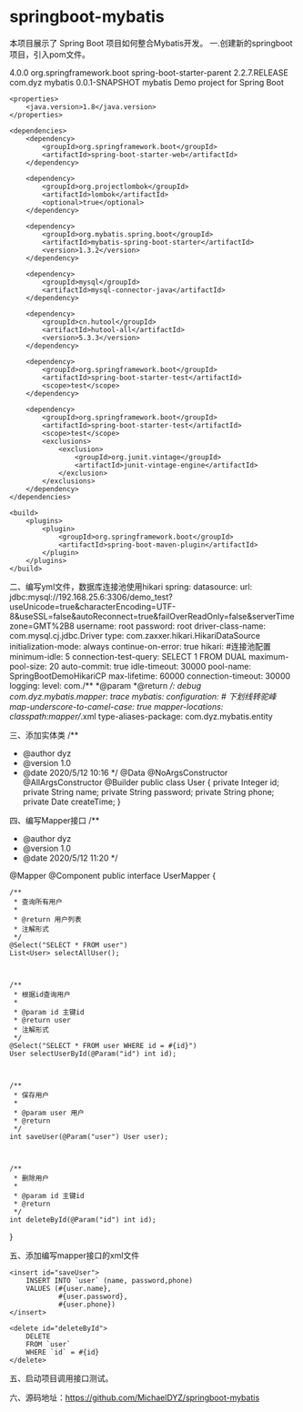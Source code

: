 # springboot-mybatis
本项目展示了 Spring Boot 项目如何整合Mybatis开发。
一.创建新的springboot项目，引入pom文件。
<?xml version="1.0" encoding="UTF-8"?>
<project xmlns="http://maven.apache.org/POM/4.0.0" xmlns:xsi="http://www.w3.org/2001/XMLSchema-instance"
         xsi:schemaLocation="http://maven.apache.org/POM/4.0.0 https://maven.apache.org/xsd/maven-4.0.0.xsd">
    <modelVersion>4.0.0</modelVersion>
    <parent>
        <groupId>org.springframework.boot</groupId>
        <artifactId>spring-boot-starter-parent</artifactId>
        <version>2.2.7.RELEASE</version>
        <relativePath/> <!-- lookup parent from repository -->
    </parent>
    <groupId>com.dyz</groupId>
    <artifactId>mybatis</artifactId>
    <version>0.0.1-SNAPSHOT</version>
    <name>mybatis</name>
    <description>Demo project for Spring Boot</description>

    <properties>
        <java.version>1.8</java.version>
    </properties>

    <dependencies>
        <dependency>
            <groupId>org.springframework.boot</groupId>
            <artifactId>spring-boot-starter-web</artifactId>
        </dependency>

        <dependency>
            <groupId>org.projectlombok</groupId>
            <artifactId>lombok</artifactId>
            <optional>true</optional>
        </dependency>

        <dependency>
            <groupId>org.mybatis.spring.boot</groupId>
            <artifactId>mybatis-spring-boot-starter</artifactId>
            <version>1.3.2</version>
        </dependency>

        <dependency>
            <groupId>mysql</groupId>
            <artifactId>mysql-connector-java</artifactId>
        </dependency>

        <dependency>
            <groupId>cn.hutool</groupId>
            <artifactId>hutool-all</artifactId>
            <version>5.3.3</version>
        </dependency>

        <dependency>
            <groupId>org.springframework.boot</groupId>
            <artifactId>spring-boot-starter-test</artifactId>
            <scope>test</scope>
        </dependency>

        <dependency>
            <groupId>org.springframework.boot</groupId>
            <artifactId>spring-boot-starter-test</artifactId>
            <scope>test</scope>
            <exclusions>
                <exclusion>
                    <groupId>org.junit.vintage</groupId>
                    <artifactId>junit-vintage-engine</artifactId>
                </exclusion>
            </exclusions>
        </dependency>
    </dependencies>

    <build>
        <plugins>
            <plugin>
                <groupId>org.springframework.boot</groupId>
                <artifactId>spring-boot-maven-plugin</artifactId>
            </plugin>
        </plugins>
    </build>

</project>

二、编写yml文件，数据库连接池使用hikari
spring:
  datasource:
    url: jdbc:mysql://192.168.25.6:3306/demo_test?useUnicode=true&characterEncoding=UTF-8&useSSL=false&autoReconnect=true&failOverReadOnly=false&serverTimezone=GMT%2B8
    username: root
    password: root
    driver-class-name: com.mysql.cj.jdbc.Driver
    type: com.zaxxer.hikari.HikariDataSource
    initialization-mode: always
    continue-on-error: true
    hikari:  #连接池配置
      minimum-idle: 5
      connection-test-query: SELECT 1 FROM DUAL
      maximum-pool-size: 20
      auto-commit: true
      idle-timeout: 30000
      pool-name: SpringBootDemoHikariCP
      max-lifetime: 60000
      connection-timeout: 30000
logging:
  level:
    com./**
     *@param 
     *@return 
     */: debug
    com.dyz.mybatis.mapper: trace
mybatis:
  configuration:
    # 下划线转驼峰
    map-underscore-to-camel-case: true
  mapper-locations: classpath:mapper/*.xml
  type-aliases-package: com.dyz.mybatis.entity

三、添加实体类
/**
 * @author dyz
 * @version 1.0
 * @date 2020/5/12 10:16
 */
@Data
@NoArgsConstructor
@AllArgsConstructor
@Builder
public class User {
private  Integer  id;
private  String  name;
private  String password;
private  String  phone;
private Date  createTime;
}

四、编写Mapper接口
/**
 * @author dyz
 * @version 1.0
 * @date 2020/5/12 11:20
 */


@Mapper
@Component
public interface UserMapper {

    /**
     * 查询所有用户
     *
     * @return 用户列表
     * 注解形式
     */
    @Select("SELECT * FROM user")
    List<User> selectAllUser();



    /**
     * 根据id查询用户
     *
     * @param id 主键id
     * @return user
     * 注解形式
     */
    @Select("SELECT * FROM user WHERE id = #{id}")
    User selectUserById(@Param("id") int id);



    /**
     * 保存用户
     *
     * @param user 用户
     * @return
     */
    int saveUser(@Param("user") User user);



    /**
     * 删除用户
     *
     * @param id 主键id
     * @return
     */
    int deleteById(@Param("id") int id);


}

五、添加编写mapper接口的xml文件
<?xml version="1.0" encoding="UTF-8"?>
<!DOCTYPE mapper PUBLIC "-//mybatis.org//DTD Mapper 3.0//EN" "http://mybatis.org/dtd/mybatis-3-mapper.dtd">
<mapper namespace="com.dyz.mybatis.mapper.UserMapper">

    <insert id="saveUser">
        INSERT INTO `user` (name, password,phone)
        VALUES (#{user.name},
                #{user.password},
                #{user.phone})
    </insert>

    <delete id="deleteById">
        DELETE
        FROM `user`
        WHERE `id` = #{id}
    </delete>
</mapper>

五、启动项目调用接口测试。


六、源码地址：https://github.com/MichaelDYZ/springboot-mybatis
